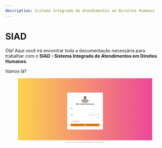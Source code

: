 ```yaml
---
description: Sistema Integrado de Atendimentos em Direitos Humanos
---
```


# SIAD

Olá! Aqui você irá encontrar toda a documentação necessária para trabalhar com o **SIAD - Sistema Integrado de Atendimentos em Direitos Humanos**.

Vamos lá?

<figure><img src=".gitbook/assets/image (1) (1) (1).png" alt=""><figcaption></figcaption></figure>
